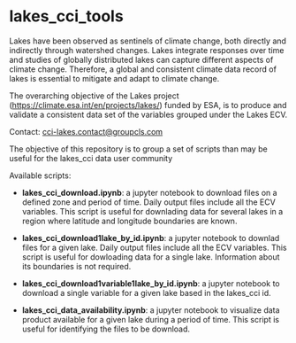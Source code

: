 # lakes_cci_tools

Lakes have been observed as sentinels of climate change, both directly and indirectly through watershed changes. Lakes integrate responses over time and studies of globally distributed lakes can capture different aspects of climate change. Therefore, a global and consistent climate data record of lakes is essential to mitigate and adapt to climate change. 

The overarching objective of the Lakes project (https://climate.esa.int/en/projects/lakes/) funded by ESA,  is to produce and validate a consistent data set of the variables grouped under the Lakes ECV.

Contact: cci-lakes.contact@groupcls.com

The objective of this repository is to group a set of scripts than may be useful for the lakes_cci data user community 

Available scripts:

* <b>lakes_cci_download.ipynb</b>: a jupyter notebook to download files on a defined zone and period of time. Daily output files include all the ECV variables. This script is useful for downlading data for several lakes in a region where latitude and longitude boundaries are known. 

* <b>lakes_cci_download1lake_by_id.ipynb</b>: a jupyter notebook to downlad files for a given lake. Daily output files include all the ECV variables. This script is useful for dowloading data for a single lake. Information about its boundaries is not required.

* <b>lakes_cci_download1variable1lake_by_id.ipynb</b>: a jupyter notebook to download a single variable for a given lake based in the lakes_cci id. 

* <b>lakes_cci_data_availability.ipynb</b>: a jupyter notebook to visualize data product available for a given lake during a period of time. This script is useful for identifying the files to be download.

